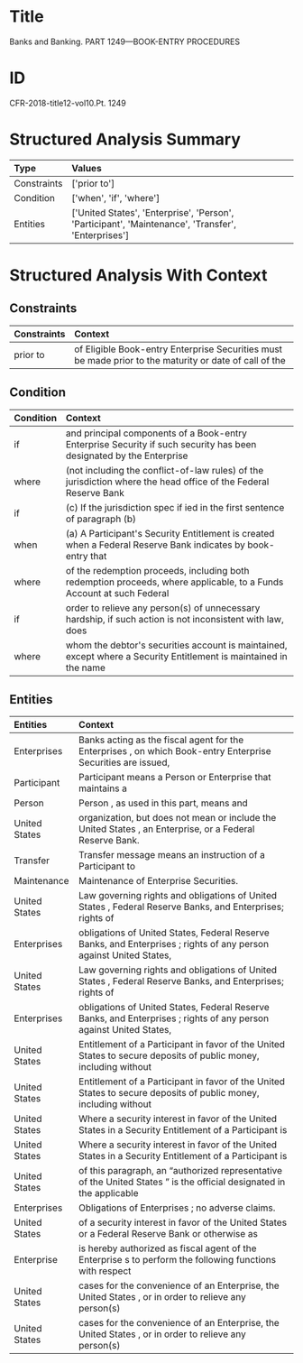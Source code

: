 # Title

 Banks and Banking. PART 1249—BOOK-ENTRY PROCEDURES


# ID

 CFR-2018-title12-vol10.Pt. 1249


# Structured Analysis Summary

| Type        | Values                                                                                             |
|:------------|:---------------------------------------------------------------------------------------------------|
| Constraints | ['prior to']                                                                                       |
| Condition   | ['when', 'if', 'where']                                                                            |
| Entities    | ['United States', 'Enterprise', 'Person', 'Participant', 'Maintenance', 'Transfer', 'Enterprises'] |


# Structured Analysis With Context

 


## Constraints

| Constraints   | Context                                                                                                |
|:--------------|:-------------------------------------------------------------------------------------------------------|
| prior to      | of Eligible Book-entry Enterprise Securities must be made prior to the maturity or date of call of the |


## Condition

| Condition   | Context                                                                                                              |
|:------------|:---------------------------------------------------------------------------------------------------------------------|
| if          | and principal components of a Book-entry Enterprise Security if such security has been designated by the Enterprise  |
| where       | (not including the conflict-of-law rules) of the jurisdiction where the head office of the Federal Reserve Bank      |
| if          | (c) If the jurisdiction spec if ied in the first sentence of paragraph (b)                                           |
| when        | (a) A Participant's Security Entitlement is created  when a Federal Reserve Bank indicates by book-entry that        |
| where       | of the redemption proceeds, including both redemption proceeds, where applicable, to a Funds Account at such Federal |
| if          | order to relieve any person(s) of unnecessary hardship, if such action is not inconsistent with law, does            |
| where       | whom the debtor's securities account is maintained, except where a Security Entitlement is maintained in the name    |


## Entities

| Entities      | Context                                                                                                                          |
|:--------------|:---------------------------------------------------------------------------------------------------------------------------------|
| Enterprises   | Banks acting as the fiscal agent for the Enterprises , on which Book-entry Enterprise Securities are issued,                     |
| Participant   | Participant  means a Person or Enterprise that maintains a                                                                       |
| Person        | Person , as used in this part, means and                                                                                         |
| United States | organization, but does not mean or include the United States , an Enterprise, or a Federal Reserve Bank.                         |
| Transfer      | Transfer message means an instruction of a Participant to                                                                        |
| Maintenance   | Maintenance  of Enterprise Securities.                                                                                           |
| United States | Law governing rights and obligations of  United States , Federal Reserve Banks, and Enterprises; rights of                       |
| Enterprises   | obligations of United States, Federal Reserve Banks, and Enterprises ; rights of any person against United States,               |
| United States | Law governing rights and obligations of  United States , Federal Reserve Banks, and Enterprises; rights of                       |
| Enterprises   | obligations of United States, Federal Reserve Banks, and Enterprises ; rights of any person against United States,               |
| United States | Entitlement of a Participant in favor of the United States to secure deposits of public money, including without                 |
| United States | Entitlement of a Participant in favor of the United States to secure deposits of public money, including without                 |
| United States | Where a security interest in favor of the  United States in a Security Entitlement of a Participant is                           |
| United States | Where a security interest in favor of the  United States in a Security Entitlement of a Participant is                           |
| United States | of this paragraph, an &#8220;authorized representative of the United States &#8221; is the official designated in the applicable |
| Enterprises   | Obligations of  Enterprises ; no adverse claims.                                                                                 |
| United States | of a security interest in favor of the United States or a Federal Reserve Bank or otherwise as                                   |
| Enterprise    | is hereby authorized as fiscal agent of the Enterprise s to perform the following functions with respect                         |
| United States | cases for the convenience of an Enterprise, the United States , or in order to relieve any person(s)                             |
| United States | cases for the convenience of an Enterprise, the United States , or in order to relieve any person(s)                             |


